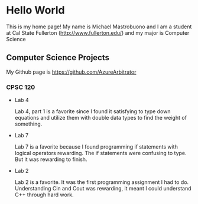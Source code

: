 # Hello World

This is my home page! My name is Michael Mastrobuono and I am a student at Cal State Fullerton (http://www.fullerton.edu/) and my major is Computer Science

## Computer Science Projects

My Github page is https://github.com/AzureArbitrator

### CPSC 120

* Lab 4

    Lab 4, part 1 is a favorite since I found it satisfying to type down equations and utilize them with double data types to find the weight of something.

* Lab 7

    Lab 7 is a favorite because I found programming if statements with logical operators rewarding. The if statements were confusing to type. But it was rewarding to finish.

* Lab 2

    Lab 2 is a favorite. It was the first programming assignment I had to do. Understanding Cin and Cout was rewarding, it meant I could understand C++ through hard work.
